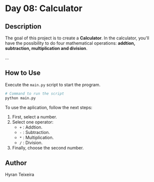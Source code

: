 # Day 08: Calculator

## Description
The goal of this project is to create a **Calculator**. In the calculator, you'll have the possibility to do four mathematical operations: **addtion, subtraction, multiplication and division**.

...

## How to Use
Execute the `main.py` script to start the program.

```sh
# Command to run the script
python main.py
```

To use the aplication, follow the next steps:
1. First, select a number.
2. Select one operator:
   - `+` : Addtion.
   - `-` : Subtraction.
   - `*` : Multiplication.
   - `/` : Division.
3. Finally, choose the second number.

## Author
Hyran Teixeira
